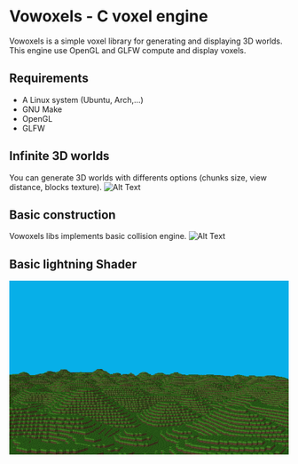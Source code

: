 # Vowoxels - C voxel engine
Vowoxels is a simple voxel library for generating and displaying 3D worlds.
This engine use OpenGL and GLFW compute and display voxels.

## Requirements
- A Linux system (Ubuntu, Arch,...)
- GNU Make
- OpenGL
- GLFW

## Infinite 3D worlds
You can generate 3D worlds with differents options (chunks size, view distance, blocks texture).
![Alt Text](/img/travel.gif)

## Basic construction
Vowoxels libs implements basic collision engine.
![Alt Text](/img/construction.gif)

## Basic lightning Shader
![Alt Text](/img/good_morning.gif)
